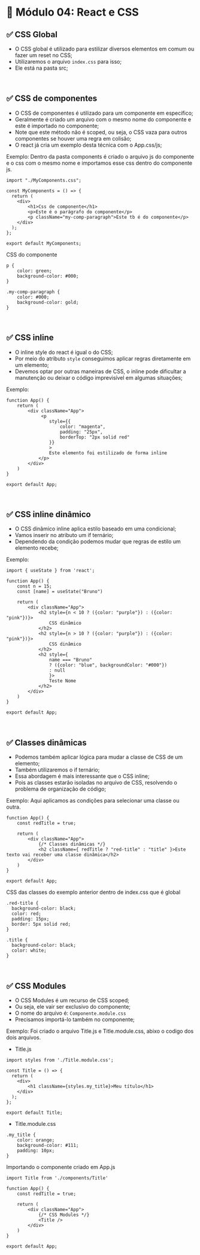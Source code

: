 # 📌 Módulo 04: React e CSS
## ✅ CSS Global
- O CSS global é utilizado para estilizar diversos elementos em comum ou fazer um reset no CSS;
- Utilizaremos o arquivo ```index.css``` para isso;
- Ele está na pasta src;

<br>

## ✅ CSS de componentes
- O CSS de componentes é utilizado para um componente em específico;
- Geralmente é criado um arquivo com o mesmo nome do componente e este é importado no componente;
- Note que este método não é scoped, ou seja, o CSS vaza para outros componentes se houver uma regra em colisão;
- O react já cria um exemplo desta técnica com o App.css/js;

Exemplo: Dentro da pasta components é criado o arquivo js do componente e o css com o mesmo nome e importamos esse css dentro do componente js.
```
import "./MyComponents.css";

const MyComponents = () => {
  return (
    <div>
        <h1>Css de componente</h1>
        <p>Este é o parágrafo do componente</p>
        <p className="my-comp-paragraph">Este tb é do componente</p>
    </div>
  );
};

export default MyComponents;
```
CSS do componente
```
p {
    color: green;
    background-color: #000;
}

.my-comp-paragraph {
    color: #000;
    background-color: gold;
}
```

<br>

## ✅ CSS inline
- O inline style do react é igual o do CSS;
- Por meio do atributo ```style``` conseguimos aplicar regras diretamente em um elemento;
- Devemos optar por outras maneiras de CSS, o inline pode dificultar a manutenção ou deixar o código imprevisível em algumas situações;

Exemplo:
```
function App() {
    return (
        <div className="App">
             <p 
                style={{
                    color: "magenta", 
                    padding: "25px", 
                    borderTop: "2px solid red"
                }}
                >
                Este elemento foi estilizado de forma inline
            </p>
        </div>
    )
}

export default App;
```

<br>

## ✅ CSS inline dinâmico
- O CSS dinâmico inline aplica estilo baseado em uma condicional;
- Vamos inserir no atributo um if ternário;
- Dependendo da condição podemos mudar que regras de estilo um elemento recebe;

Exemplo:
```
import { useState } from 'react';

function App() {
    const n = 15;
    const [name] = useState("Bruno")

    return (
        <div className="App">
            <h2 style={n < 10 ? ({color: "purple"}) : ({color: "pink"})}>
                CSS dinâmico
            </h2>
            <h2 style={n > 10 ? ({color: "purple"}) : ({color: "pink"})}>
                CSS dinâmico
            </h2>
            <h2 style={
                name === "Bruno" 
                ? ({color: "blue", backgroundColor: "#000"}) 
                : null
                }>
                Teste Nome
            </h2>
        </div>
    )
}

export default App;
```

<br>

## ✅ Classes dinâmicas
- Podemos também aplicar lógica para mudar a classe de CSS de um elemento;
- Também utilizaremos o if ternário;
- Essa abordagem é mais interessante que o CSS inline;
- Pois as classes estarão isoladas no arquivo de CSS, resolvendo o problema de organização de código;

Exemplo: Aqui aplicamos as condições para selecionar uma classe ou outra.
```
function App() {
    const redTitle = true;

    return (
        <div className="App">
            {/* Classes dinâmicas */}
            <h2 className={ redTitle ? "red-title" : "title" }>Este texto vai receber uma classe dinâmica</h2>
        </div>
    )
}

export default App;
```

CSS das classes do exemplo anterior dentro de index.css que é global
```
.red-title {
  background-color: black;
  color: red;
  padding: 15px;
  border: 5px solid red;
}

.title {
  background-color: black;
  color: white;
}

```

<br>

## ✅ CSS Modules
- O CSS Modules é um recurso de CSS scoped;
- Ou seja, ele vair ser exclusivo do componente;
- O nome do arquivo é: ```Componente.module.css```
- Precisamos importá-lo também no componente;

Exemplo: Foi criado o arquivo Title.js e Title.module.css, abixo o codigo dos dois arquivos.
- Title.js
```
import styles from './Title.module.css';

const Title = () => {
  return (
    <div>
        <h1 className={styles.my_title}>Meu título</h1>
    </div>
  );
};

export default Title;
```
- Title.module.css
```
.my_title {
    color: orange;
    background-color: #111;
    padding: 10px;
}
```

Importando o componente criado em App.js
```
import Title from './components/Title'

function App() {
    const redTitle = true;

    return (
        <div className="App">
            {/* CSS Modules */}
            <Title />
        </div>
    )
}

export default App;
```